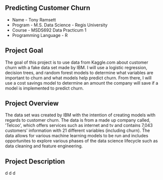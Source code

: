 ## Predicting Customer Churn

* Name - Tony Ramsett
* Program - M.S. Data Science - Regis University
* Course - MSDS692 Data Practicum 1
* Programming Language - R

## Project Goal
The goal of this project is to use data from Kaggle.com about customer churn with a fake data set made by IBM. I will use a logistic regression, decision trees, and random forest models to determine what variables are important to churn and what models help predict churn. From there, I will use a cost savings model to determine an amount the company will save if a model is implemented to predict churn.

## Project Overview
The data set was created by IBM with the intention of creating models with regards to customer churn. The data is from a made up company called, 'Telcoo', which offers services such as internet and tv and contains 7,043 customers' information with 21 different variables (including churn). The data allows for various machine learning models to be run and includes opportunites to explore various phases of the data science lifecycle such as data cleaning and feature engineering.

## Project Description
d
d
d


